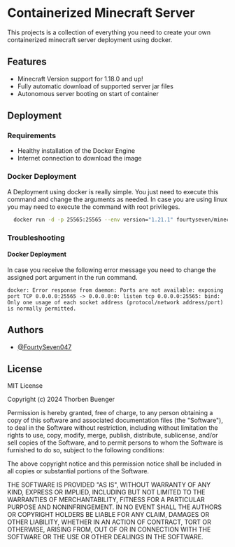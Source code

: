 
# Containerized Minecraft Server

This projects is a collection of everything you need to create your own containerized minecraft server deployment using docker.

## Features

- Minecraft Version support for 1.18.0 and up!
- Fully automatic download of supported server jar files
- Autonomous server booting on start of container


## Deployment

### Requirements

- Healthy installation of the Docker Engine
- Internet connection to download the image

### Docker Deployment

A Deployment using docker is really simple. You just need to execute this command and change the arguments as needed. In case you are using linux you may need to execute the command with root privileges. 

```bash
  docker run -d -p 25565:25565 --env version="1.21.1" fourtyseven/minecraft_server:latest
```

### Troubleshooting

#### Docker Deployment

In case you receive the following error message you need to change the assigned port argument in the run command. 
```
docker: Error response from daemon: Ports are not available: exposing port TCP 0.0.0.0:25565 -> 0.0.0.0:0: listen tcp 0.0.0.0:25565: bind: Only one usage of each socket address (protocol/network address/port) is normally permitted.
```

## Authors

- [@FourtySeven047](https://www.github.com/fourtyseven047)


## License

MIT License

Copyright (c) 2024 Thorben Buenger

Permission is hereby granted, free of charge, to any person obtaining a copy
of this software and associated documentation files (the "Software"), to deal
in the Software without restriction, including without limitation the rights
to use, copy, modify, merge, publish, distribute, sublicense, and/or sell
copies of the Software, and to permit persons to whom the Software is
furnished to do so, subject to the following conditions:

The above copyright notice and this permission notice shall be included in all
copies or substantial portions of the Software.

THE SOFTWARE IS PROVIDED "AS IS", WITHOUT WARRANTY OF ANY KIND, EXPRESS OR
IMPLIED, INCLUDING BUT NOT LIMITED TO THE WARRANTIES OF MERCHANTABILITY,
FITNESS FOR A PARTICULAR PURPOSE AND NONINFRINGEMENT. IN NO EVENT SHALL THE
AUTHORS OR COPYRIGHT HOLDERS BE LIABLE FOR ANY CLAIM, DAMAGES OR OTHER
LIABILITY, WHETHER IN AN ACTION OF CONTRACT, TORT OR OTHERWISE, ARISING FROM,
OUT OF OR IN CONNECTION WITH THE SOFTWARE OR THE USE OR OTHER DEALINGS IN THE
SOFTWARE.